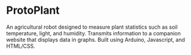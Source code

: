 # ProtoPlant
 An agricultural robot designed to measure plant statistics such as soil temperature, light, and humidity. Transmits information to a companion website that displays data in graphs. Built using Arduino, Javascript, and HTML/CSS.
